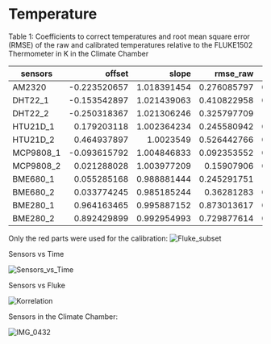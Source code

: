 Temperature
============

Table 1: Coefficients to correct temperatures and root mean square error (RMSE) of the raw and calibrated temperatures relative to the FLUKE1502 Thermometer in K in the Climate Chamber

|sensors|	offset|	slope|	rmse_raw	|rmse_calib|
| --- | ---: | ---: |  ---: | ---: |
|AM2320|	-0.223520657	|1.018391454	|0.276085797	|0.054778603|
|DHT22_1	|-0.153542897	|1.021439063|	0.410822958	|0.071755907|
|DHT22_2	|-0.250318367	|1.021306246	|0.325797709	|0.06806436|
|HTU21D_1|	0.179203118	|1.002364234	|0.245580942	|0.062729972|
|HTU21D_2	|0.464937897	|1.0023549	|0.526442766	|0.069617966|
|MCP9808_1	|-0.093615792	|1.004846833|	0.092353552|	0.079032812|
|MCP9808_2	|0.021288028	|1.003977209	|0.15907906	|0.100786365|
|BME680_1	|0.055285168	|0.988881444	|0.245291751	|0.05237806|
|BME680_2	|0.033774245	|0.985185244	|0.36281283	|0.058537775|
|BME280_1	|0.964163465	|0.995887152	|0.873013617	|0.098679036|
|BME280_2	|0.892429899	|0.992954993	|0.729877614|	0.065070383|

Only the red parts were used for the calibration:
![Fluke_subset](https://user-images.githubusercontent.com/60688751/80691460-95d7cd00-8ad0-11ea-8ea2-c5b49d526691.png)

Sensors vs Time

![Sensors_vs_Time](https://user-images.githubusercontent.com/60688751/80692395-c835fa00-8ad1-11ea-9d66-95b9ebeedbbc.png)

Sensors vs Fluke

![Korrelation](https://user-images.githubusercontent.com/60688751/80695493-485e5e80-8ad6-11ea-9ed5-aadde239ba57.png)


Sensors in the Climate Chamber:

![IMG_0432](https://user-images.githubusercontent.com/60688751/80691091-0b8f6900-8ad0-11ea-8ee0-edf495edb9a9.JPG)
